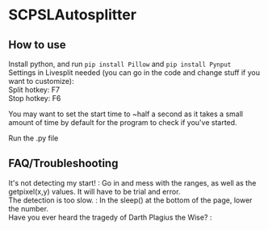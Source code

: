 # SCPSLAutosplitter

## How to use
Install python, and run `pip install Pillow` and `pip install Pynput` </br>
Settings in Livesplit needed (you can go in the code and change stuff if you want to customize): </br>
Split hotkey: F7 </br>
Stop hotkey: F6 </br>

You may want to set the start time to ~half a second as it takes a small amount of time by default for the program to check if you've started.

Run the .py file

## FAQ/Troubleshooting
It's not detecting my start! : Go in and mess with the ranges, as well as the getpixel(x,y) values. It will have to be trial and error. </br>
The detection is too slow. : In the sleep() at the bottom of the page, lower the number. </br>
Have you ever heard the tragedy of Darth Plagius the Wise? : </br>
